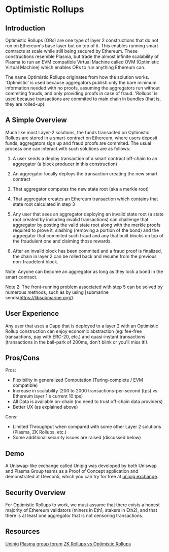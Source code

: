 # Optimistic Rollups

## Introduction
Optimistic Rollups (ORs) are one type of layer 2 constructions that do not run on Ethereum's base layer but on top of it. This enables running smart contracts at scale while still being secured by Ethereum. These constructions resemble Plasma, but trade the almost infinite scalability of Plasma to run an EVM compatible Virtual Machine called OVM (Optimistic Virtual Machine) which enables ORs to run anything Ethereum can.

The name Optimistic Rollups originates from how the solution works. 'Optimistic' is used because aggregators publish only the bare minimum information needed with no proofs, assuming the aggregators run without commiting frauds, and only providing proofs in case of fraud. 'Rollups' is used because transactions are commited to main chain in bundles (that is, they are rolled-up).

## A Simple Overview
Much like most Layer-2 solutions, the funds transacted on Optimistic Rollups are stored in a smart-contract on Ethereum, where users deposit funds, aggregators sign up and fraud proofs are commited. The usual process one can interact with such solutions are as follows:

1. A user sends a deploy transaction of a smart contract off-chain to an aggregator (a block producer in this construction)

2. An aggregator locally deploys the transaction creating the new smart contract

3. That aggregator computes the new state root (aka a merkle root)

4. That aggregator creates an Ethereum transaction which contains that state root calculated in step 3

5. Any user that sees an aggregator deploying an invalid state root (a state root created by including invalid transactions) can challenge that aggregator by posting the valid state root along with the merkle proofs required to prove it, slashing (removing a portion of the bond) and the aggregator that commited such fraud and any that built blocks on top of the fraudulent one and claiming those rewards.

6. After an invalid block has been commited and a fraud proof is finalized, the chain in layer 2 can be rolled back and resume from the previous non-fraudelent block.

Note: Anyone can become an aggregator as long as they lock a bond in the smart contract.

Note 2: The front-running problem associated with step 5 can be solved by numerous methods, such as by using [submarine sends(https://libsubmarine.org/).

## User Experience
Any user that uses a Dapp that is deployed to a layer 2 with an Optimistic Rollup construction can enjoy economic abstraction (eg: fee-free transactions, pay with ERC-20, etc.) and quasi-instant transactions (transactions in the ball-park of 200ms, don't blink or you'll miss it!).

## Pros/Cons
Pros:
 * Flexibility in generalized Computation (Turing-complete / EVM compatible)
 * Increase in scalability (200 to 2000 transactions-per-second (tps) vs Ethereum layer 1's current 10 tps)
 * All Data is available on-chain (no need to trust off-chain data providers)
 * Better UX (as explained above)

Cons:
 * Limited Throughput when compared with some other Layer 2 solutions (Plasma, ZK Rollups, etc.)
 * Some additional security issues are raised (discussed below)

## Demo
A Uniswap-like exchange called Unipig was developed by both Uniswap and Plasma Group teams as a Proof of Concept application and demonstrated at Devcon5, which you can try for free at [unipig.exchange](unipig.exchange).

## Security Overview
For Optimistic Rollups to work, we must assume that there exists a honest majority of Ethereum validators (miners in Eth1, stakers in Eth2), and that there is at least one aggregator that is not censoring transactions.

## Resources

[Unipig](https://unipig.exchange)
[Plasma group forum](https://plasma.group/)
[ZK Rollups vs Optimistic Rollups](https://blog.idex.io/all-posts/rollup-rundown)
